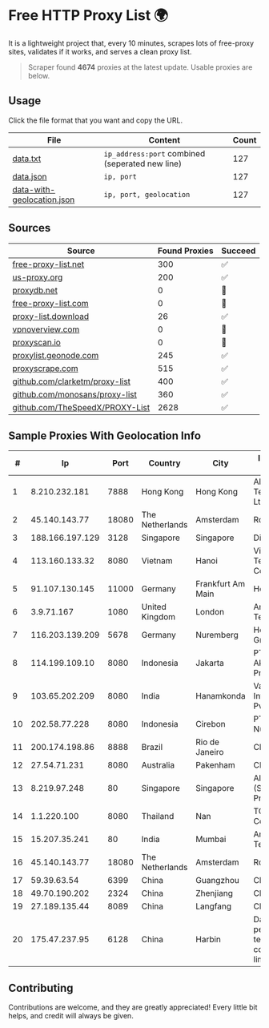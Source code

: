
# Free HTTP Proxy List 🌍

It is a lightweight project that, every 10 minutes, scrapes lots of free-proxy sites, validates if it works, and serves a clean proxy list.


> Scraper found **4674** proxies at the latest update. Usable proxies are below.

## Usage

Click the file format that you want and copy the URL.


|File|Content|Count|
|----|-------|-----|
|[data.txt](https://raw.githubusercontent.com/themiralay/Proxy-List-World/master/data.txt)|`ip_address:port` combined (seperated new line)|127|
|[data.json](https://raw.githubusercontent.com/themiralay/Proxy-List-World/master/data.json)|`ip, port`|127|
|[data-with-geolocation.json](https://raw.githubusercontent.com/themiralay/Proxy-List-World/master/data-with-geolocation.json)|`ip, port, geolocation`|127|

## Sources

|Source|Found Proxies|Succeed|
|------|-------------|-------|
|[free-proxy-list.net](https://free-proxy-list.net)|300|✅|
|[us-proxy.org](https://www.us-proxy.org)|200|✅|
|[proxydb.net](http://proxydb.net)|0|🚫|
|[free-proxy-list.com](https://free-proxy-list.com/?page=&port=&type%5B%5D=http&type%5B%5D=https&up_time=0&search=Search)|0|🚫|
|[proxy-list.download](https://www.proxy-list.download/HTTP)|26|✅|
|[vpnoverview.com](https://vpnoverview.com/privacy/anonymous-browsing/free-proxy-servers)|0|🚫|
|[proxyscan.io](https://www.proxyscan.io)|0|🚫|
|[proxylist.geonode.com](https://proxylist.geonode.com/api/proxy-list?limit=300&page=1&sort_by=lastChecked&sort_type=desc&protocols=http,https)|245|✅|
|[proxyscrape.com](https://api.proxyscrape.com/v2/?request=displayproxies&protocol=http&timeout=10000&country=all&ssl=all&anonymity=all)|515|✅|
|[github.com/clarketm/proxy-list](https://raw.githubusercontent.com/clarketm/proxy-list/master/proxy-list-raw.txt)|400|✅|
|[github.com/monosans/proxy-list](https://raw.githubusercontent.com/monosans/proxy-list/main/proxies/http.txt)|360|✅|
|[github.com/TheSpeedX/PROXY-List](https://raw.githubusercontent.com/TheSpeedX/PROXY-List/master/http.txt)|2628|✅|


## Sample Proxies With Geolocation Info

|#|Ip|Port|Country|City|Internet Service Provider|
|-|--|----|-------|----|-------------------------|
|1|8.210.232.181|7888|Hong Kong|Hong Kong|Alibaba (US) Technology Co., Ltd.|
|2|45.140.143.77|18080|The Netherlands|Amsterdam|RoyaleHosting BV|
|3|188.166.197.129|3128|Singapore|Singapore|DigitalOcean, LLC|
|4|113.160.133.32|8080|Vietnam|Hanoi|VietNam Post and Telecom Corporation|
|5|91.107.130.145|11000|Germany|Frankfurt Am Main|Hetzner Online AG|
|6|3.9.71.167|1080|United Kingdom|London|Amazon Technologies Inc.|
|7|116.203.139.209|5678|Germany|Nuremberg|Hetzner Online GmbH|
|8|114.199.109.10|8080|Indonesia|Jakarta|PT. Solusi Aksesindo Pratama|
|9|103.65.202.209|8080|India|Hanamkonda|Vaishnavi Online Internet Services Pvt. Ltd.|
|10|202.58.77.228|8080|Indonesia|Cirebon|PT Data Buana Nusantara|
|11|200.174.198.86|8888|Brazil|Rio de Janeiro|Claro S.A|
|12|27.54.71.231|8080|Australia|Pakenham|CNTC|
|13|8.219.97.248|80|Singapore|Singapore|Alibaba Cloud (Singapore) Private Limited|
|14|1.1.220.100|8080|Thailand|Nan|TOT Public Company Limited|
|15|15.207.35.241|80|India|Mumbai|Amazon Technologies Inc.|
|16|45.140.143.77|18080|The Netherlands|Amsterdam|RoyaleHosting BV|
|17|59.39.63.54|6399|China|Guangzhou|Chinanet|
|18|49.70.190.202|2324|China|Zhenjiang|Chinanet|
|19|27.189.135.44|8089|China|Langfang|Chinanet|
|20|175.47.237.95|6128|China|Harbin|Daqing zhongji petroleum telecommunication construction limited cpmpany|



## Contributing

Contributions are welcome, and they are greatly appreciated! Every
little bit helps, and credit will always be given.

